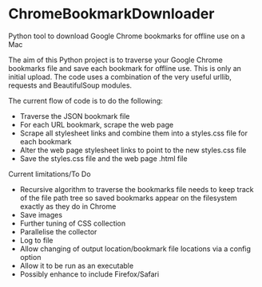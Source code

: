# ChromeBookmarkDownloader
Python tool to download Google Chrome bookmarks for offline use on a Mac

The aim of this Python project is to traverse your Google Chrome bookmarks file and save each bookmark for offline use. This is only an initial upload. The code uses a combination of the very useful urllib, requests and BeautifulSoup modules.

The current flow of code is to do the following:
- Traverse the JSON bookmark file
- For each URL bookmark, scrape the web page
- Scrape all stylesheet links and combine them into a styles.css file for each bookmark
- Alter the web page stylesheet links to point to the new styles.css file
- Save the styles.css file and the web page .html file

Current limitations/To Do
- Recursive algorithm to traverse the bookmarks file needs to keep track of the file path tree so saved bookmarks appear on the filesystem exactly as they do in Chrome
- Save images
- Further tuning of CSS collection
- Parallelise the collector
- Log to file
- Allow changing of output location/bookmark file locations via a config option
- Allow it to be run as an executable
- Possibly enhance to include Firefox/Safari
